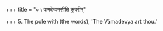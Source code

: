 +++
title = "०५ वामदेव्यमसीति कूबरीम्"

+++
5. The pole with (the words), 'The Vāmadevya art thou.'
